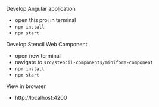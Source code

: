Develop Angular application
- open this proj in terminal
- `npm install`
- `npm start`

Develop Stencil Web Component
- open new terminal
- navigate to `src/stencil-components/miniform-component`
- `npm install`
- `npm start`

View in browser
- http://localhost:4200
